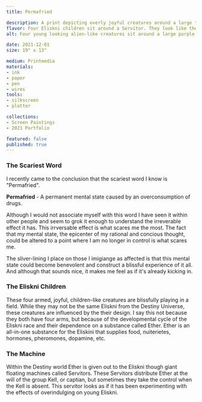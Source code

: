 ```yaml
---
title: Permafried

description: A print depicting overly joyful creatures around a large technological sphere with wires.
flavor: Four Eliskni children sit around a Servitor. They look like they've been given a little too much Ether, maybe for awhile now.
alt: Four young looking alien-like creatures sit around a large purple sphere with wires woven through it.

date: 2021-12-01
size: 19" x 13"

medium: Printmedia
materials:
- ink
- paper
- pen
- wires
tools:
- silkscreen
- plotter

collections:
- Screen Paintings
- 2021 Portfolio

featured: false
published: true
---
```


### The Scariest Word
I recently came to the conclusion that the scariest word I know is "Permafried". 

__Permafried__ - A permanent mental state caused by an overconsumption of drugs.

Although I would not associate myself with this word I have seen it within other people and seem to grok it enough to understand the irreverable effect it has.
This irrversable effect is what scares me the most.
The fact that my mental state, the epicenter of my rational and concious thought, could be altered to a point where I am no longer in control is what scares me.

The sliver-lining I place on those I imigiange as affected is that this mental state could become benevolent and construct a blissful experience of it all.
And although that sounds nice, it makes me feel as if it's already kicking in.

### The Eliskni Children
These four armed, joyful, children-like creatures are blissfully playing in a field. 
While they may not be the same Eliskni from the Destiny Universe, these creatures are influenced by the their design.
I say this not because they both have four arms, but because of the developmental cycle of the Eliskni race and their dependence on a substance called Ether.
Ether is an all-in-one substance for the Eliskini that supplies food, nuiterietes, hormones, pheromones, dopamine, etc.

### The Machine
Within the Destiny world Ether is given out to the Eliskni though giant floating machines called Servitors.
These Servitors distribute Ether at the will of the group Kell, or captian, but sometimes they take the control when the Kell is absent.
This servitor looks as if it has been experimenting with the effects of overindulging on young Eliskni.
